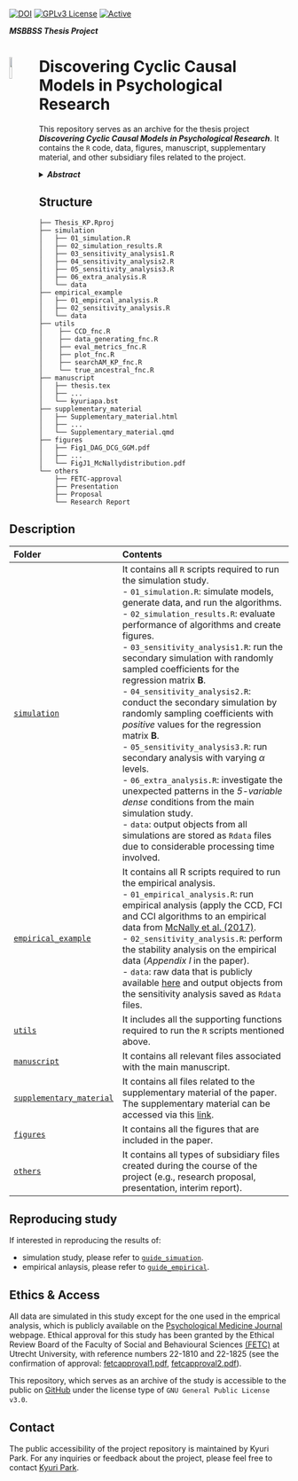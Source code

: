 [![DOI](https://zenodo.org/badge/576782527.svg)](https://zenodo.org/badge/latestdoi/576782527) [![GPLv3 License](https://img.shields.io/badge/License-GPL%20v3-yellow.svg)](https://opensource.org/licenses/) [![Active](http://img.shields.io/badge/Status-Active-green.svg)](https://github.com/KyuriP/Thesis_KP)  

***MSBBSS Thesis Project***
<div align="left">
<img src="https://github.com/KyuriP/Thesis_KP/blob/main/cyclelogo.png" width=10% height=10% align="left">
<h1> Discovering Cyclic Causal Models in Psychological Research </h1>
</div>



This repository serves as an archive for the thesis project ***Discovering Cyclic Causal Models in Psychological Research***. 
It contains the `R` code, data, figures, manuscript, supplementary material, and other subsidiary files related to the project.

<details>
           <summary><b><i>Abstract</i></b></summary>
           <p> 
Statistical network models have become popular tools for analyzing multivariate psychological data. 
In empirical practice, network parameters are often interpreted as reflecting causal relationships – an approach that can be characterized as a form of causal discovery. 
Recent research has shown that undirected network models are likely to perform poorly as causal discovery tools in the context of discovering acyclic causal structures, a task for which many alternative methods are available. 
However, acyclic causal models are likely unsuitable for many psychological phenomena, such as psychopathologies, which are often characterized by cycles or feedback loop relationships between symptoms. 
A number of cyclic causal discovery methods have been developed, largely in the computer science literature, but they are not as well studied or widely applied in empirical practice. 
In this paper, we provide an accessible introduction to the basics of cyclic causal discovery for empirical researchers. 
We examine three different cyclic causal discovery methods and investigate their performance in typical psychological research contexts by means of a simulation study. We also demonstrate the practical applicability of these methods using an empirical example and conclude the paper with a discussion of how the insights we gain from cyclic causal discovery relate to statistical network analysis.
           </p>
         </details>


## Structure
```
├── Thesis_KP.Rproj
├── simulation
│   ├── 01_simulation.R
│   ├── 02_simulation_results.R
│   ├── 03_sensitivity_analysis1.R
│   ├── 04_sensitivity_analysis2.R
│   ├── 05_sensitivity_analysis3.R
│   ├── 06_extra_analysis.R
│   └── data
├── empirical_example
│   ├── 01_empircal_analysis.R
│   ├── 02_sensitivity_analysis.R
│   └── data
├── utils
│    ├── CCD_fnc.R
│    ├── data_generating_fnc.R
│    ├── eval_metrics_fnc.R
│    ├── plot_fnc.R
│    ├── searchAM_KP_fnc.R
│    └── true_ancestral_fnc.R
├── manuscript
│   ├── thesis.tex
│   ├── ...
│   └── kyuriapa.bst
├── supplementary_material
│   ├── Supplementary_material.html
│   ├── ...
│   └── Supplementary_material.qmd
├── figures
│   ├── Fig1_DAG_DCG_GGM.pdf
│   ├── ...
│   └── FigJ1_McNallydistribution.pdf
└── others
    ├── FETC-approval
    ├── Presentation
    ├── Proposal
    └── Research Report
```

## Description

| Folder                                     | Contents                                                         |
| :----------------------------------------- | :--------------------------------------------------------------- |
| [`simulation`](./simulation)       | It contains all `R` scripts required to run the simulation study.  <br> - `01_simulation.R`: simulate models, generate data, and run the algorithms. <br> - `02_simulation_results.R`: evaluate performance of algorithms and create figures. <br> - `03_sensitivity_analysis1.R`: run the secondary simulation with randomly sampled coefficients for the regression matrix $\mathbf{B}$. <br> - `04_sensitivity_analysis2.R`: conduct the secondary simulation by randomly sampling coefficients with *positive* values for the regression matrix $\mathbf{B}$. <br> - `05_sensitivity_analysis3.R`: run secondary analysis  with varying $\alpha$ levels. <br> - `06_extra_analysis.R`: investigate the unexpected patterns in the *5-variable dense* conditions from the main simulation study.<br> - `data`: output objects from all simulations are stored as `Rdata` files due to considerable processing time involved.      |
| [`empirical_example`](./empirical_example) | It contains all R scripts required to run the empirical analysis. <br> - `01_empirical_analysis.R`: run empirical analysis (apply the CCD, FCI and CCI algorithms to an empirical data from [McNally et al. (2017)](https://www.cambridge.org/core/journals/psychological-medicine/article/abs/comorbid-obsessivecompulsive-disorder-and-depression-a-bayesian-network-approach/DAA4E2352A9E26809A4EAE35C366E900#supplementary-materials). <br> - `02_sensitivity_analysis.R`: perform the stability analysis on the empirical data (*Appendix I* in the paper). <br> - `data`: raw data that is publicly available [here](https://www.cambridge.org/core/journals/psychological-medicine/article/abs/comorbid-obsessivecompulsive-disorder-and-depression-a-bayesian-network-approach/DAA4E2352A9E26809A4EAE35C366E900#supplementary-materials) and output objects from the sensitivity analysis saved as `Rdata` files.               |
| [`utils`](./utils)               | It includes all the supporting functions required to run the `R` scripts mentioned above. |
| [`manuscript`](./manuscript)               | It contains all relevant files associated with the main manuscript. |
| [`supplementary_material`](./supplementary_material)           |It contains all files related to the supplementary material of the paper. The supplementary material can be accessed via this [link](https://kyurip.quarto.pub/discovering-cyclic-causal-models/).|
| [`figures`](./figures)               | It contains all the figures that are included in the paper.                    |
| [`others`](./others)               | It contains all types of subsidiary files  created during the course of the project (e.g., research proposal, presentation, interim report).                        |

## Reproducing study
If interested in reproducing the results of:
- simulation study, please refer to [`guide_simuation`](./simulation/README.md).
- empirical anlaysis, please refer to [`guide_empirical`](./empirical_example/README.md).


## Ethics & Access
All data are simulated in this study except for the one used in the emprical analysis, which is publicly available on the [Psychological Medicine Journal](https://www.cambridge.org/core/journals/psychological-medicine/article/abs/comorbid-obsessivecompulsive-disorder-and-depression-a-bayesian-network-approach/DAA4E2352A9E26809A4EAE35C366E900\#supplementary-materials) webpage.
Ethical approval for this study has been granted by the Ethical Review Board of the Faculty of Social and
Behavioural Sciences [(FETC)](https://ferb.sites.uu.nl/) at Utrecht University, with reference numbers 22-1810 and 22-1825 (see the confirmation of approval: [fetcapproval1.pdf](https://github.com/KyuriP/Thesis_KP/blob/main/others/FETC-approval/fetcapproval1.pdf), [fetcapproval2.pdf](https://github.com/KyuriP/Thesis_KP/blob/main/others/FETC-approval/fetcapproval2.pdf)).

This repository, which serves as an archive of the study is accessible to the public on [GitHub](https://github.com/KyuriP/Thesis_KP) under the license type of `GNU General Public License v3.0`. 


## Contact
The public accessibility of the project repository is maintained by Kyuri Park.
For any inquiries or feedback about the project, please feel free to contact [Kyuri Park](https://kyurip.github.io/).
